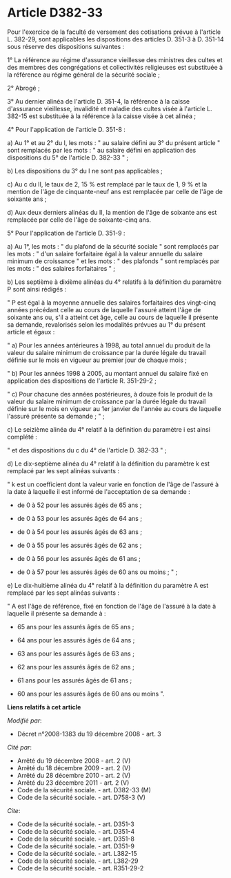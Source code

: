 # Article D382-33

Pour l'exercice de la faculté de versement des cotisations prévue à l'article L. 382-29, sont applicables les dispositions
des articles D. 351-3 à D. 351-14 sous réserve des dispositions suivantes : 

1° La référence au régime d'assurance vieillesse des ministres des cultes et des membres des congrégations et collectivités
religieuses est substituée à la référence au régime général de la sécurité sociale ; 

2° Abrogé ; 

3° Au dernier alinéa de l'article D. 351-4, la référence à la caisse d'assurance vieillesse, invalidité et maladie des cultes
visée à l'article L. 382-15 est substituée à la référence à la caisse visée à cet alinéa ; 

4° Pour l'application de l'article D. 351-8 : 

a) Au 1° et au 2° du I, les mots : " au salaire défini au 3° du présent article " sont remplacés par les mots : " au salaire
défini en application des dispositions du 5° de l'article D. 382-33 " ; 

b) Les dispositions du 3° du I ne sont pas applicables ; 

c) Au c du II, le taux de 2, 15 % est remplacé par le taux de 1, 9 % et la mention de l'âge de cinquante-neuf ans est
remplacée par celle de l'âge de soixante ans ; 

d) Aux deux derniers alinéas du II, la mention de l'âge de soixante ans est remplacée par celle de l'âge de soixante-cinq
ans. 

5° Pour l'application de l'article D. 351-9 : 

a) Au 1°, les mots : " du plafond de la sécurité sociale " sont remplacés par les mots : " d'un salaire forfaitaire égal à la
valeur annuelle du salaire minimum de croissance " et les mots : " des plafonds " sont remplacés par les mots : " des
salaires forfaitaires " ; 

b) Les septième à dixième alinéas du 4° relatifs à la définition du paramètre P sont ainsi rédigés : 

" P est égal à la moyenne annuelle des salaires forfaitaires des vingt-cinq années précédant celle au cours de laquelle
l'assuré atteint l'âge de soixante ans ou, s'il a atteint cet âge, celle au cours de laquelle il présente sa demande,
revalorisés selon les modalités prévues au 1° du présent article et égaux : 

" a) Pour les années antérieures à 1998, au total annuel du produit de la valeur du salaire minimum de croissance par la
durée légale du travail définie sur le mois en vigueur au premier jour de chaque mois ; 

" b) Pour les années 1998 à 2005, au montant annuel du salaire fixé en application des dispositions de l'article R.
351-29-2 ; 

" c) Pour chacune des années postérieures, à douze fois le produit de la valeur du salaire minimum de croissance par la durée
légale du travail définie sur le mois en vigueur au 1er janvier de l'année au cours de laquelle l'assuré présente sa
demande ; " ; 

c) Le seizième alinéa du 4° relatif à la définition du paramètre i est ainsi complété : 

" et des dispositions du c du 4° de l'article D. 382-33 " ; 

d) Le dix-septième alinéa du 4° relatif à la définition du paramètre k est remplacé par les sept alinéas suivants : 

" k est un coefficient dont la valeur varie en fonction de l'âge de l'assuré à la date à laquelle il est informé de
l'acceptation de sa demande :

- de 0 à 52 pour les assurés âgés de 65 ans ;

- de 0 à 53 pour les assurés âgés de 64 ans ;

- de 0 à 54 pour les assurés âgés de 63 ans ;

- de 0 à 55 pour les assurés âgés de 62 ans ;

- de 0 à 56 pour les assurés âgés de 61 ans ;

- de 0 à 57 pour les assurés âgés de 60 ans ou moins ; " ; 

e) Le dix-huitième alinéa du 4° relatif à la définition du paramètre A est remplacé par les sept alinéas suivants : 

" A est l'âge de référence, fixé en fonction de l'âge de l'assuré à la date à laquelle il présente sa demande à :

- 65 ans pour les assurés âgés de 65 ans ;

- 64 ans pour les assurés âgés de 64 ans ;

- 63 ans pour les assurés âgés de 63 ans ;

- 62 ans pour les assurés âgés de 62 ans ;

- 61 ans pour les assurés âgés de 61 ans ;

- 60 ans pour les assurés âgés de 60 ans ou moins ".

**Liens relatifs à cet article**

_Modifié par_:

  - Décret n°2008-1383 du 19 décembre 2008 - art. 3

_Cité par_:

  - Arrêté du 19 décembre 2008 - art. 2 (V)
  - Arrêté du 18 décembre 2009 - art. 2 (V)
  - Arrêté du 28 décembre 2010 - art. 2 (V)
  - Arrêté du 23 décembre 2011 - art. 2 (V)
  - Code de la sécurité sociale. - art. D382-33 (M)
  - Code de la sécurité sociale. - art. D758-3 (V)

_Cite_:

  - Code de la sécurité sociale. - art. D351-3
  - Code de la sécurité sociale. - art. D351-4
  - Code de la sécurité sociale. - art. D351-8
  - Code de la sécurité sociale. - art. D351-9
  - Code de la sécurité sociale. - art. L382-15
  - Code de la sécurité sociale. - art. L382-29
  - Code de la sécurité sociale. - art. R351-29-2
